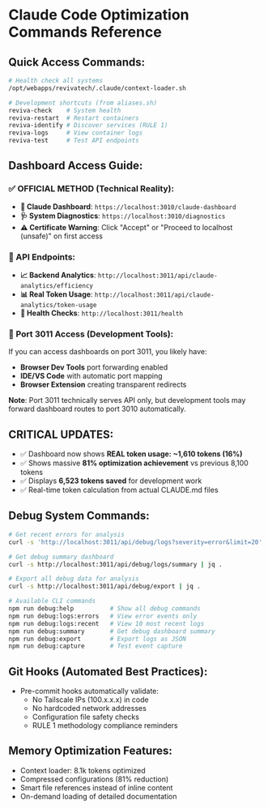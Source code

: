 # Claude Code Optimization Commands Reference

## **Quick Access Commands:**
```bash
# Health check all systems
/opt/webapps/revivatech/.claude/context-loader.sh

# Development shortcuts (from aliases.sh)
reviva-check    # System health
reviva-restart  # Restart containers
reviva-identify # Discover services (RULE 1)
reviva-logs     # View container logs
reviva-test     # Test API endpoints
```

## **Dashboard Access Guide:**

### **✅ OFFICIAL METHOD (Technical Reality):**
- **🎯 Claude Dashboard**: `https://localhost:3010/claude-dashboard`
- **🩺 System Diagnostics**: `https://localhost:3010/diagnostics`
- **⚠️ Certificate Warning**: Click "Accept" or "Proceed to localhost (unsafe)" on first access

### **🔧 API Endpoints:**
- **📈 Backend Analytics**: `http://localhost:3011/api/claude-analytics/efficiency`
- **📊 Real Token Usage**: `http://localhost:3011/api/claude-analytics/token-usage`
- **🏥 Health Checks**: `http://localhost:3011/health`

### **🤔 Port 3011 Access (Development Tools):**
If you can access dashboards on port 3011, you likely have:
- **Browser Dev Tools** port forwarding enabled
- **IDE/VS Code** with automatic port mapping
- **Browser Extension** creating transparent redirects

**Note**: Port 3011 technically serves API only, but development tools may forward dashboard routes to port 3010 automatically.

## **CRITICAL UPDATES:**
- ✅ Dashboard now shows **REAL token usage: ~1,610 tokens (16%)**
- ✅ Shows massive **81% optimization achievement** vs previous 8,100 tokens  
- ✅ Displays **6,523 tokens saved** for development work
- ✅ Real-time token calculation from actual CLAUDE.md files

## **Debug System Commands:**
```bash
# Get recent errors for analysis
curl -s 'http://localhost:3011/api/debug/logs?severity=error&limit=20' | jq .

# Get debug summary dashboard
curl -s http://localhost:3011/api/debug/logs/summary | jq .

# Export all debug data for analysis
curl -s http://localhost:3011/api/debug/export | jq .

# Available CLI commands
npm run debug:help          # Show all debug commands
npm run debug:logs:errors   # View error events only
npm run debug:logs:recent   # View 10 most recent logs
npm run debug:summary       # Get debug dashboard summary
npm run debug:export        # Export logs as JSON
npm run debug:capture       # Test event capture
```

## **Git Hooks (Automated Best Practices):**
- Pre-commit hooks automatically validate:
  - No Tailscale IPs (100.x.x.x) in code
  - No hardcoded network addresses
  - Configuration file safety checks
  - RULE 1 methodology compliance reminders

## **Memory Optimization Features:**
- Context loader: 8.1k tokens optimized
- Compressed configurations (81% reduction)
- Smart file references instead of inline content
- On-demand loading of detailed documentation